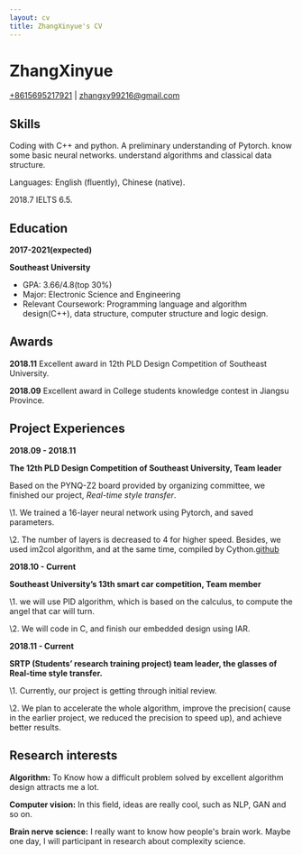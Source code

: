 ```yaml
---
layout: cv
title: ZhangXinyue's CV
---
```

# ZhangXinyue


<div id="webaddress">
<a href="isaac@applesdofall.org">+8615695217921</a>
| <a href="mailto://zhangxy99216@gmail.com">zhangxy99216@gmail.com</a>
</div>

## Skills

Coding with C++ and python. A preliminary understanding of Pytorch. 
know some basic neural networks.
understand algorithms and classical data structure.

Languages: English (fluently), Chinese (native). 

  2018.7 IELTS 6.5.

## Education

**2017-2021(expected)**

**Southeast University**

- GPA: 3.66/4.8(top 30%)
- Major: Electronic Science and Engineering
- Relevant Coursework: Programming language and algorithm design(C++), data structure, computer structure and logic design.


## Awards

**2018.11**
 Excellent award in 12th PLD Design Competition of Southeast University.

**2018.09**
Excellent award in College students knowledge contest in Jiangsu Province.

## Project Experiences

**2018.09 - 2018.11**

**The 12th PLD Design Competition of Southeast University, Team leader**

Based on the PYNQ-Z2 board provided by organizing committee, we finished our project, *Real-time style transfer*.

\1. We trained a 16-layer neural network using Pytorch, and saved parameters. 

\2. The number of layers is decreased to 4 for higher speed. Besides, we used im2col algorithm, and at the same time, compiled by Cython.[github](https://github.com/VerBubbleabc/neural-style-on-chip)

**2018.10 - Current**

**Southeast University’s 13th smart car competition, Team member**

  \1. we will use PID algorithm, which is based on the calculus, to compute the angel that car will turn.

  \2. We will code in C, and finish our embedded design using IAR.
  
   **2018.11 - Current**
   
   **SRTP (Students’ research training project) team leader, the glasses of Real-time style transfer.**
   
   \1. Currently, our project is getting through initial review.

   \2. We plan to accelerate the whole algorithm, improve the precision( cause in the earlier project, we reduced the precision to speed up), and achieve better results.
   
## Research interests

**Algorithm:** To Know how a difficult problem solved by excellent algorithm design attracts me a lot.

**Computer vision:** In this field, ideas are really cool, such as NLP, GAN and so on.

**Brain nerve science:** I really want to know how people's brain work. Maybe one day, I will participant in research about complexity science.
